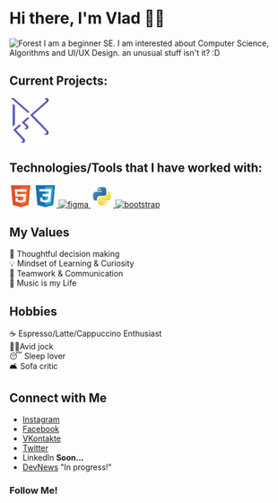 # Hi there, I'm Vlad 👋🏻
![Forest](https://steamuserimages-a.akamaihd.net/ugc/1594792599270105893/99923D928B43180A8062DC6684F64EB8AAE3E029/)
I am a beginner SE. I am interested about Computer Science, Algorithms and UI/UX Design. an unusual stuff isn't it? :D

## Current Projects:
<a href="https://vladislavcodes.github.io/DEVNewsV1.0/" rel="nofollow"> <img src="images/whiteDEV.png" alt="DEVnews" width="70" height="80" style="max-width:100%;"> </a>

## Technologies/Tools that I have worked with:
<img src="https://raw.githubusercontent.com/devicons/devicon/master/icons/html5/html5-original.svg" alt="html5" width="40" height="40" style="max-width:100%;"/> </a>
<a href="" target="_blank"> <img src="https://raw.githubusercontent.com/devicons/devicon/master/icons/css3/css3-original.svg" alt="css3" width="40" height="40"/> <a href="https://www.figma.com/" target="_blank"> <img src="https://www.vectorlogo.zone/logos/figma/figma-icon.svg" alt="figma" width="40" height="40"/>  <a href="https://reactjs.org/" rel="nofollow"></a> </a> <a href="https://www.python.org" rel="nofollow"> <img src="https://raw.githubusercontent.com/devicons/devicon/master/icons/python/python-original.svg" alt="python" width="40" height="40" style="max-width:100%;"> </a> </a> <a href="https://getbootstrap.com/" rel="nofollow"> <img src="https://i2.wp.com/i.pinimg.com/originals/be/94/40/be9440842c51103ad232896b8b0f3706.png" alt="bootstrap" width="40" height="40" style="max-width:100%;"> </a> 


## My Values
🧠 Thoughtful decision making <br/>
💡 Mindset of Learning & Curiosity <br/>
🤝 Teamwork & Communication <br/>
🎵 Music is my Life

## Hobbies
☕️ Espresso/Latte/Cappuccino Enthusiast <br/>
🏋🏻‍Avid  jock </br>
😴 Sleep lover </br>
🛋️ Sofa critic

## Connect with Me
- [Instagram](https://www.instagram.com/vladislav_henkel/) <br/>
- [Facebook](https://www.facebook.com/vladislav.henkel.3) <br/>
- [VKontakte](https://vk.com/vladislavcodes) <br/>
- [Twitter](https://twitter.com/vladislav_codes) <br/>
- LinkedIn <strong>Soon...</strong>
- [DevNews](https://vladislavcodes.github.io/DEVNewsV1.0/) "In progress!"


<h3><blow>Follow Me!<blow/><h3/>
